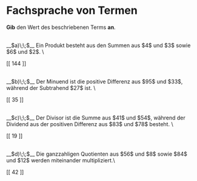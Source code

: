 <!--
version:  0.0.1

language: de

@style
main > *:not(:last-child) {
  margin-bottom: 3rem;
}

input {
    text-align: center;
}

.flex-container {
    display: flex;
    flex-wrap: wrap;
    align-items: stretch;
    gap: 20px;
}

.flex-child {
    flex: 1;
    min-width: 350px;
    margin-right: 20px;
}

@media (max-width: 400px) {
    .flex-child {
        flex: 100%;
        margin-right: 0;
    }
}
@end

formula: \carry   \textcolor{red}{\scriptsize #1}
formula: \digit   \rlap{\carry{#1}}\phantom{#2}#2
formula: \permil  \text{‰}

import: https://raw.githubusercontent.com/LiaTemplates/Tikz-Jax/main/README.md

script: https://cdn.jsdelivr.net/gh/LiaTemplates/Tikz-Jax@main/dist/index.js


tags: Vokabeln, Grundrechenarten, Vorrangsregeln, mittel, niedrig, Angeben

comment: Ein Term wird durch die Fachsprache beschrieben. Gib den Wert dieses Terms an.

author: Martin Lommatzsch

-->




# Fachsprache von Termen

**Gib** den Wert des beschriebenen Terms **an**.

<section class="flex-container">

<div class="flex-child">
<br>
__$a)\;\;$__ Ein Produkt besteht aus den Summen aus $4$ und $3$ sowie $6$ und $2$. \

[[  144 ]]
<br>
</div>
<div class="flex-child">
<br>
__$b)\;\;$__ Der Minuend ist die positive Differenz aus $95$ und $33$, während der Subtrahend $27$ ist. \

[[  35  ]]
<br>
</div>
<div class="flex-child">
<br>
__$c)\;\;$__ Der Divisor ist die Summe aus $41$ und $54$, während der Dividend aus der positiven Differenz aus $83$ und $78$ besteht. \

[[  19  ]]
<br>
</div>
<div class="flex-child">
<br>
__$d)\;\;$__ Die ganzzahligen Quotienten aus $56$ und $8$ sowie $84$ und $12$ werden miteinander multipliziert.\

[[  42  ]]

</div>
</section>
<br>
<br>
<br>
<br>

